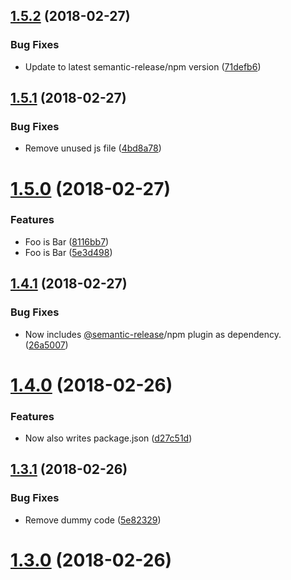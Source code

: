 <a name="1.5.2"></a>
## [1.5.2](https://github.com/sparkassen-hub/sih-semantic-release-config/compare/v1.5.1...v1.5.2) (2018-02-27)


### Bug Fixes

* Update to latest semantic-release/npm version ([71defb6](https://github.com/sparkassen-hub/sih-semantic-release-config/commit/71defb6))

<a name="1.5.1"></a>
## [1.5.1](https://github.com/sparkassen-hub/sih-semantic-release-config/compare/v1.5.0...v1.5.1) (2018-02-27)


### Bug Fixes

* Remove unused js file ([4bd8a78](https://github.com/sparkassen-hub/sih-semantic-release-config/commit/4bd8a78))

<a name="1.5.0"></a>
# [1.5.0](https://github.com/sparkassen-hub/sih-semantic-release-config/compare/v1.4.1...v1.5.0) (2018-02-27)


### Features

* Foo is Bar ([8116bb7](https://github.com/sparkassen-hub/sih-semantic-release-config/commit/8116bb7))
* Foo is Bar ([5e3d498](https://github.com/sparkassen-hub/sih-semantic-release-config/commit/5e3d498))

<a name="1.4.1"></a>
## [1.4.1](https://github.com/sparkassen-hub/sih-semantic-release-config/compare/v1.4.0...v1.4.1) (2018-02-27)


### Bug Fixes

* Now includes [@semantic-release](https://github.com/semantic-release)/npm plugin as dependency. ([26a5007](https://github.com/sparkassen-hub/sih-semantic-release-config/commit/26a5007))

<a name="1.4.0"></a>
# [1.4.0](https://github.com/sparkassen-hub/sih-semantic-release-config/compare/v1.3.1...v1.4.0) (2018-02-26)


### Features

* Now also writes package.json ([d27c51d](https://github.com/sparkassen-hub/sih-semantic-release-config/commit/d27c51d))

<a name="1.3.1"></a>
## [1.3.1](https://github.com/sparkassen-hub/sih-semantic-release-config/compare/v1.3.0...v1.3.1) (2018-02-26)


### Bug Fixes

* Remove dummy code ([5e82329](https://github.com/sparkassen-hub/sih-semantic-release-config/commit/5e82329))

<a name="1.3.0"></a>
# [1.3.0](https://github.com/sparkassen-hub/sih-semantic-release-config/compare/v1.2.0...v1.3.0) (2018-02-26)
